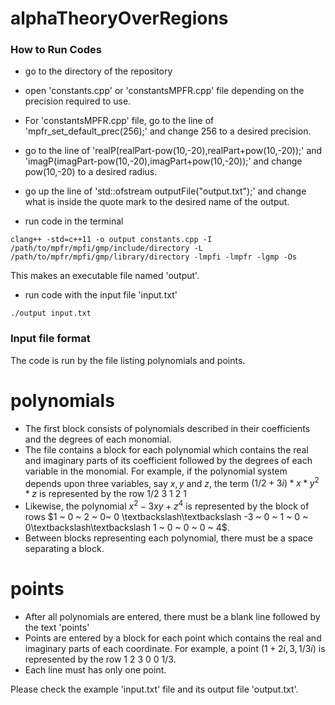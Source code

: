 # alphaTheoryOverRegions

### How to Run Codes ###

* go to the directory of the repository

* open 'constants.cpp' or 'constantsMPFR.cpp' file depending on the precision required to use.
* For 'constantsMPFR.cpp' file, go to the line of 'mpfr_set_default_prec(256);' and change 256 to a desired precision.
* go to the line of 'realP(realPart-pow(10,-20),realPart+pow(10,-20));' and 'imagP(imagPart-pow(10,-20),imagPart+pow(10,-20));' and change pow(10,-20) to a desired radius.
* go up the line of 'std::ofstream outputFile("output.txt");' and change what is inside the quote mark to the desired name of the output.

* run code in the terminal

```
clang++ -std=c++11 -o output constants.cpp -I /path/to/mpfr/mpfi/gmp/include/directory -L /path/to/mpfr/mpfi/gmp/library/directory -lmpfi -lmpfr -lgmp -Os
```
This makes an executable file named 'output'.

* run code with the input file 'input.txt'

```
./output input.txt
```


### Input file format ###

The code is run by the file listing polynomials and points.

# polynomials

* The first block consists of polynomials described in their coefficients and the degrees of each monomial.
* The file contains a block for each polynomial which contains the real and imaginary parts of its coefficient followed by the degrees of each variable in the monomial. For example, if the polynomial system depends upon three variables, say $x, y$ and $z$, the term $(1/2+3i)*x*y^2*z$ is represented by the row $1/2~ 3~ 1~ 2~ 1$
* Likewise, the polynomial $x^2-3xy+z^4$ is represented by the block of rows $1 ~ 0 ~ 2 ~ 0~ 0 \textbackslash\textbackslash -3 ~ 0 ~ 1 ~ 0 ~ 0\textbackslash\textbackslash 1 ~ 0 ~ 0 ~ 0 ~ 4$.
* Between blocks representing each polynomial, there must be a space separating a block. 

# points
* After all polynomials are entered, there must be a blank line followed by the text 'points'
* Points are entered by a block for each point which contains the real and imaginary parts of each coordinate. For example, a point $(1+2i, 3, 1/3 i)$ is represented by the row $1~2~3~0~0~1/3$.
* Each line must has only one point.


Please check the example 'input.txt' file and its output file 'output.txt'.

